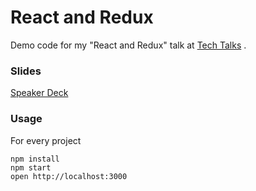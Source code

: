 React and Redux
===============

Demo code for my "React and Redux" talk at [Tech Talks](http://techtalks.bg/events/pure-javascript/)
.

### Slides

[Speaker Deck](https://speakerdeck.com/rstankov/react-and-redux)

### Usage

For every project

```
npm install
npm start
open http://localhost:3000
```
